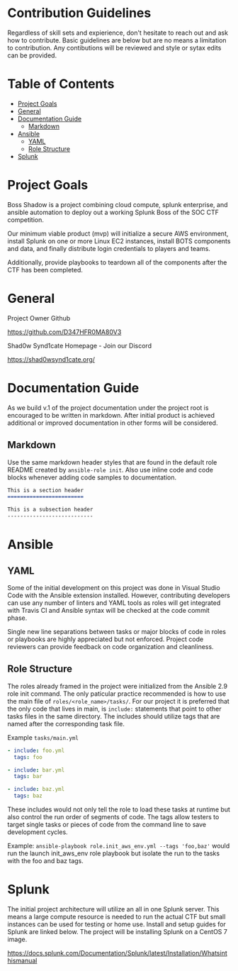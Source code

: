 Contribution Guidelines
=======================

Regardless of skill sets and expierience, don't hesitate to reach out and ask how to contribute. Basic guidelines are below but are no means a limitation to contribution. Any contibutions will be reviewed and style or sytax edits can be provided.


Table of Contents
=================

* [Project Goals](#project%20goals)
* [General](#general)
* [Documentation Guide](#documentation%20guide)
    * [Markdown](#markdown)
* [Ansible](#ansible)
    * [YAML](#yaml)
    * [Role Structure](#role%20structure)
* [Splunk](#splunk)

Project Goals
=============

Boss Shadow is a project combining cloud compute, splunk enterprise, and ansible automation to deploy out a working Splunk Boss of the SOC CTF competition.

Our minimum viable product (mvp) will initialize a secure AWS environment, install Splunk on one or more Linux EC2 instances, install BOTS components and data, and finally distribute login credentials to players and teams.

Additionally, provide playbooks to teardown all of the components after the CTF has been completed.

General
=======

Project Owner Github

https://github.com/D347HFR0MA80V3

Shad0w Synd1cate Homepage - Join our Discord

https://shad0wsynd1cate.org/

Documentation Guide
===================

As we build v.1 of the project documentation under the project root is encouraged to be written in markdown. After initial product is achieved additional or improved documentation in other forms will be considered.

Markdown
--------

Use the same markdown header styles that are found in the default role README created by `ansible-role init`. Also use inline code and code blocks whenever adding code samples to documentation.

```md
This is a section header
========================

This is a subsection header
---------------------------
```

Ansible
=======

YAML
----

Some of the initial development on this project was done in Visual Studio Code with the Ansible extension installed. However, contributing developers can use any number of linters and YAML tools as roles will get integrated with Travis CI and Ansible syntax will be checked at the code commit phase.

Single new line separations between tasks or major blocks of code in roles or playbooks are highly appreciated but not enforced. Project code reviewers can provide feedback on code organization and cleanliness. 

Role Structure
--------------

The roles already framed in the project were initialized from the Ansible 2.9 role init command. The only paticular practice recommended is how to use the main file of `roles/<role_name>/tasks/`. For our project it is preferred that the only code that lives in main, is `include:` statements that point to other tasks files in the same directory. The includes should utilize tags that are named after the corresponding task file.

Example `tasks/main.yml`

```yml
- include: foo.yml
  tags: foo

- include: bar.yml
  tags: bar

- include: baz.yml
  tags: baz
```

These includes would not only tell the role to load these tasks at runtime but also control the run order of segments of code. The tags allow testers to target single tasks or pieces of code from the command line to save development cycles.

Example: `ansible-playbook role.init_aws_env.yml --tags 'foo,baz'` would run the launch init_aws_env role playbook but isolate the run to the tasks with the foo and baz tags.


Splunk
======

The initial project architecture will utilize an all in one Splunk server. This means a large compute resource is needed to run the actual CTF but small instances can be used for testing or home use. Install and setup guides for Splunk are linked below. The project will be installing Splunk on a CentOS 7 image.

https://docs.splunk.com/Documentation/Splunk/latest/Installation/Whatsinthismanual
